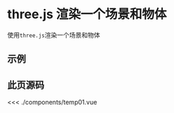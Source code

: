 <script setup>
import temp from './components/temp01.vue'
</script>

# three.js 渲染一个场景和物体

使用`three.js`渲染一个场景和物体


## 示例

<ClientOnly>
  <temp/>
</ClientOnly>

## 此页源码
<<< ./components/temp01.vue

